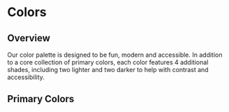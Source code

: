 # Colors

## Overview
Our color palette is designed to be fun, modern and accessible. In addition to a core collection of primary colors, each color features 4 additional shades, including two lighter and two darker to help with contrast and accessibility.

## Primary Colors

<ColorWrapper>
<ColorCopy
    color="#2c4bff"
    name="Blue"
    width="100%"
/>
<ColorCopy
    color="#9c2bff"
    name="Purple"
    width="calc(100%/3)"
/>
<ColorCopy
    color="#d925ac"
    name="Pink"
    width="calc(100%/3)"
/>
<ColorCopy
    color="#00c8cf"
    name="Teal"
    width="calc(100%/3)"
/>
<ColorCopy
    color="#e0364f"
    name="Red"
    width="25%"
/>
<ColorCopy
    color="#ff702c"
    name="Orange"
    width="25%"
/>
<ColorCopy
    color="#fade2a"
    name="Yellow"
    width="25%"
/>
<ColorCopy
    color="#87c221"
    name="Green"
    width="25%"
/>
</ColorWrapper>